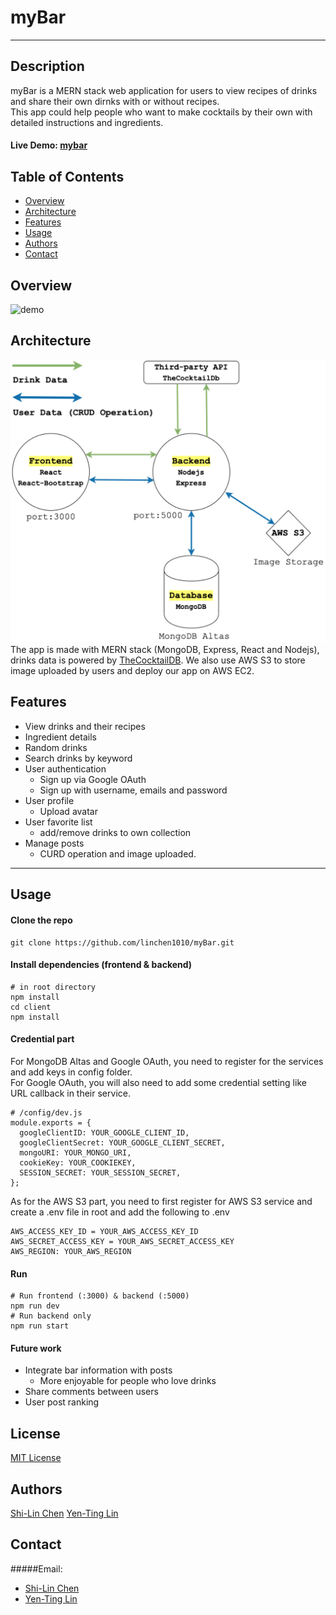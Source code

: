 # myBar

---

## Description

myBar is a MERN stack web application for users to view recipes of drinks and share their own dirnks with or without recipes.\
This app could help people who want to make cocktails by their own with detailed instructions and ingredients.

#### Live Demo: [mybar](http://ec2-52-53-165-181.us-west-1.compute.amazonaws.com/)

## Table of Contents

- [Overview](#overview)
- [Architecture](#architecture)
- [Features](#features)
- [Usage](#usage)
- [Authors](#authors)
- [Contact](#contact)

## Overview

![demo](/image/demo.gif)

## Architecture

![overview](/image/overview.png)
The app is made with MERN stack (MongoDB, Express, React and Nodejs), drinks data is powered by [TheCocktailDB](https://www.thecocktaildb.com/api.php). We also use AWS S3 to store image uploaded by users and deploy our app on AWS EC2.

## Features

- View drinks and their recipes
- Ingredient details
- Random drinks
- Search drinks by keyword
- User authentication
  - Sign up via Google OAuth
  - Sign up with username, emails and password
- User profile
  - Upload avatar
- User favorite list
  - add/remove drinks to own collection
- Manage posts
  - CURD operation and image uploaded.

---

## Usage

#### Clone the repo

```
git clone https://github.com/linchen1010/myBar.git
```

#### Install dependencies (frontend & backend)

```
# in root directory
npm install
cd client
npm install
```

#### Credential part

For MongoDB Altas and Google OAuth, you need to register for the services and add keys in config folder.\
For Google OAuth, you will also need to add some credential setting like URL callback in their service.

```
# /config/dev.js
module.exports = {
  googleClientID: YOUR_GOOGLE_CLIENT_ID,
  googleClientSecret: YOUR_GOOGLE_CLIENT_SECRET,
  mongoURI: YOUR_MONGO_URI,
  cookieKey: YOUR_COOKIEKEY,
  SESSION_SECRET: YOUR_SESSION_SECRET,
};

```

As for the AWS S3 part, you need to first register for AWS S3 service and create a .env file in root and add the following to .env

```
AWS_ACCESS_KEY_ID = YOUR_AWS_ACCESS_KEY_ID
AWS_SECRET_ACCESS_KEY = YOUR_AWS_SECRET_ACCESS_KEY
AWS_REGION: YOUR_AWS_REGION
```

#### Run

```
# Run frontend (:3000) & backend (:5000)
npm run dev
# Run backend only
npm run start
```

#### Future work

- Integrate bar information with posts
  - More enjoyable for people who love drinks
- Share comments between users
- User post ranking

## License

[MIT License](LICENSE)

## Authors

[Shi-Lin Chen](https://github.com/linchen1010)
[Yen-Ting Lin](https://github.com/linyenting365)

## Contact

#####Email:

- [Shi-Lin Chen](shilinch@usc.edu)
- [Yen-Ting Lin](ylin2150@usc.edu)
